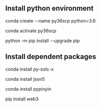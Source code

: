 ## Install python environment 
conda create --name py36scp python=3.6

conda activate py36scp

python -m pip install --upgrade pip

## Install dependent packages 
conda install py-solc-x

conda install json5

conda install pypinyin

pip install web3

